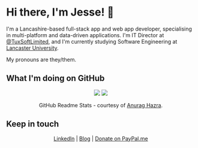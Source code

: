 # Hi there, I'm Jesse! 👋

I'm a Lancashire-based full-stack app and web app developer, specialising in multi-platform and data-driven applications.  I'm IT Director at [@TuxSoftLimited](https://github.com/TuxSoftLimited "Tuxsoft Limited on GitHub"), and I'm currently studying Software Engineering at [Lancaster University](https://github.com/lancaster-university "Lancaster University on GitHub").  

My pronouns are they/them.

## What I'm doing on GitHub

<div align="center">
  <img src="https://github-readme-stats.vercel.app/api?username=JamesPhillipsUK&count_private=true&show_icons=true&theme=vision-friendly-dark&include_all_commits=true&line_height=24" />
  <img src="https://github-readme-stats.vercel.app/api/top-langs/?username=JamesPhillipsUK&layout=compact&langs_count=10&theme=vision-friendly-dark" />
  <p align="center">GitHub Readme Stats - courtesy of <a href="https://github.com/anuraghazra/github-readme-stats" title="anuraghazra/github-readme-stats on GitHub">Anurag Hazra</a>.</p>
</div>

## Keep in touch

<p align="center"><a href="https://www.linkedin.com/in/james-phillips-uk/" title="Find me on LinkedIn">LinkedIn</a> | <a href="https://jamesphillipsuk.com/" title="Visit my blog">Blog</a> | <a href="https://paypal.me/JamesPhillipsUK" title="Donate!">Donate on PayPal.me</a></p>

<!--
**JamesPhillipsUK/JamesPhillipsUK** is a ✨ _special_ ✨ repository because its `README.md` (this file) appears on your GitHub profile.

Here are some ideas to get you started:

- 🔭 I’m currently working on ...
- 🌱 I’m currently learning ...
- 👯 I’m looking to collaborate on ...
- 🤔 I’m looking for help with ...
- 💬 Ask me about ...
- 📫 How to reach me: ...
- 😄 Pronouns: ...
- ⚡ Fun fact: ...
-->
